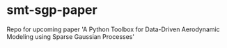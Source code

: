 # smt-sgp-paper

Repo for upcoming paper 'A Python Toolbox for Data-Driven Aerodynamic Modeling using Sparse Gaussian Processes'